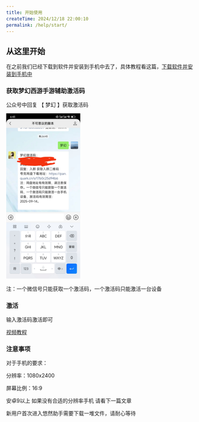 ```yaml
---
title: 开始使用
createTime: 2024/12/18 22:00:10
permalink: /help/start/
---
```


## 从这里开始

在之前我们已经下载到软件并安装到手机中去了，具体教程看这篇，[下载软件并安装到手机中](/help/all-start/)

### 获取梦幻西游手游辅助激活码 
  
  公众号中回复 【 梦幻 】获取激活码

<img src="../../public/images/huiFu.jpg" width="200"  />
  
  注：一个微信号只能获取一个激活码，一个激活码只能激活一台设备



### 激活
  输入激活码激活即可
  
    
    
  [视频教程](https://mp.weixin.qq.com/s/0J17Xd1mhK8psx_yobjKAQ)

### 注意事项
  对于手机的要求：
  
  分辨率：1080x2400

  屏幕比例：16:9

  安卓9以上
  如果没有合适的分辨率手机 请看下一篇文章
  
  新用户首次进入悠然助手需要下载一堆文件，请耐心等待